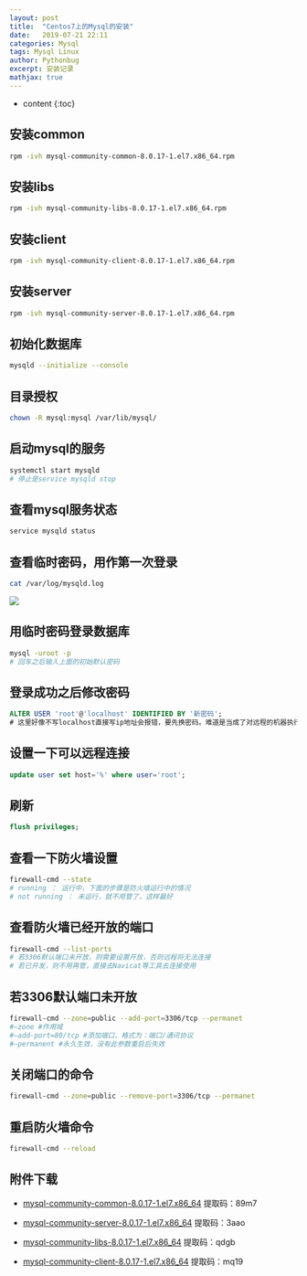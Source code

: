 ```yaml
---
layout: post
title:  "Centos7上的Mysql的安装"
date:   2019-07-21 22:11
categories: Mysql
tags: Mysql Linux
author: Pythonbug
excerpt: 安装记录
mathjax: true
---
```


* content
{:toc}




## 安装common
```sh
rpm -ivh mysql-community-common-8.0.17-1.el7.x86_64.rpm
```

## 安装libs
```sh
rpm -ivh mysql-community-libs-8.0.17-1.el7.x86_64.rpm
```

## 安装client
```sh
rpm -ivh mysql-community-client-8.0.17-1.el7.x86_64.rpm
```

## 安装server
```sh
rpm -ivh mysql-community-server-8.0.17-1.el7.x86_64.rpm
```

## 初始化数据库
```sh
mysqld --initialize --console
```

## 目录授权
```sh
chown -R mysql:mysql /var/lib/mysql/
```

## 启动mysql的服务
```sh
systemctl start mysqld
# 停止是service mysqld stop
```

## 查看mysql服务状态
```sh
service mysqld status
```

## 查看临时密码，用作第一次登录
```sh
cat /var/log/mysqld.log
```
![](https://github.com/pythonbug/myPictures/blob/master/mysql%E7%9A%84%E7%AC%AC%E4%B8%80%E6%AC%A1%E9%BB%98%E8%AE%A4%E5%AF%86%E7%A0%81.png?raw=true)

## 用临时密码登录数据库
```sh
mysql -uroot -p
# 回车之后输入上面的初始默认密码
```

## 登录成功之后修改密码
```sql
ALTER USER 'root'@'localhost' IDENTIFIED BY '新密码';
# 这里好像不写localhost直接写ip地址会报错，要先换密码。难道是当成了对远程的机器执行命令？
```

## 设置一下可以远程连接
```sql
update user set host='%' where user='root';
```

## 刷新
```sql
flush privileges;
```

## 查看一下防火墙设置
```sh
firewall-cmd --state
# running ： 运行中，下面的步骤是防火墙运行中的情况
# not running ： 未运行，就不用管了，这样最好
```

## 查看防火墙已经开放的端口
```sh
firewall-cmd --list-ports
# 若3306默认端口未开放，则需要设置开放，否则远程将无法连接
# 若已开发，则不用再管，直接去Navicat等工具去连接使用
```

## 若3306默认端口未开放
```sh
firewall-cmd --zone=public --add-port=3306/tcp --permanet
#–zone #作用域
#–add-port=80/tcp #添加端口，格式为：端口/通讯协议
#–permanent #永久生效，没有此参数重启后失效
```

## 关闭端口的命令
```sh
firewall-cmd --zone=public --remove-port=3306/tcp --permanet
```

## 重启防火墙命令
```sh
firewall-cmd --reload
```

## 附件下载
- [mysql-community-common-8.0.17-1.el7.x86_64](https://pan.baidu.com/s/1CTgRHtW5njNLBfFLvyHR2g)
提取码：89m7

- [mysql-community-server-8.0.17-1.el7.x86_64](https://pan.baidu.com/s/1FjVPcSfaZje92CoKxwOa8Q)
提取码：3aao

- [mysql-community-libs-8.0.17-1.el7.x86_64](https://pan.baidu.com/s/1QxUYzPyQH9oyxjmjnrESfg) 
提取码：qdgb 

- [mysql-community-client-8.0.17-1.el7.x86_64](https://pan.baidu.com/s/1xXTzVmycwpxNbIyKvtZa6A) 
提取码：mq19 

